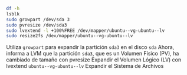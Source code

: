 ```bash
df -h
lsblk
sudo growpart /dev/sda 3
sudo pvresize /dev/sda3
sudo lvextend -l +100%FREE /dev/mapper/ubuntu--vg-ubuntu--lv
sudo resize2fs /dev/mapper/ubuntu--vg-ubuntu--lv
```

Utiliza `growpart` para expandir la partición `sda3` en el disco `sda`
Ahora, informa a LVM que la partición `sda3`, que es un Volumen Físico (PV), ha cambiado de tamaño con pvresize
Expandir el Volumen Lógico (LV) con lvextend `ubuntu--vg-ubuntu--lv`
Expandir el Sistema de Archivos